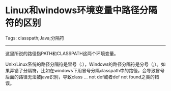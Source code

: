 # Linux和windows环境变量中路径分隔符的区别
Tags: classpath;Java;分隔符

------

这里所说的路径指PATH和CLASSPATH这两个环境变量。

Unix/Linux系统的路径分隔符是冒号（:），Windows的路径分隔符是分号（;）。如果弄错了分隔符，比如在windows下用冒号分隔classpath中的路径，会导致冒号后面的路径无法被java识别，导致class ... not def或者def not found之类的错误。